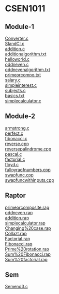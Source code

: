 # CSEN1011

## Module-1
[Converter.c](https://github.com/shivakumar477/CSEN1011/blob/d2db5d05163edc738b5a58ab610eb816462ddfa2/Converter.c)<br />
[SIandCI.c](https://github.com/shivakumar477/CSEN1011/blob/2148076884092d35bb00976dd014bca980f3ce60/SIandCI.c)<br />
[addition.c](https://github.com/shivakumar477/CSEN1011/blob/b663c1b62f8bdc96ae5b3d62966230c52e076f3b/addition.c)<br />
[additionalgorithm.txt](https://github.com/shivakumar477/CSEN1011/blob/b663c1b62f8bdc96ae5b3d62966230c52e076f3b/additionalgorithm.txt)<br />
[helloworld.c](https://github.com/shivakumar477/CSEN1011/blob/1654785acab7bfed08a06a5d24ccbb6951e70932/helloworld.c)<br />
[oddneven.c](https://github.com/shivakumar477/CSEN1011/blob/1654785acab7bfed08a06a5d24ccbb6951e70932/oddneven.c)<br />
[oddnevenalgorithm.txt](https://github.com/shivakumar477/CSEN1011/blob/2f6eb69a5b2a73893a8193809b0868755cad4040/oddnevenalgorithm.txt)<br />
[primeorcompo.txt](https://github.com/shivakumar477/CSEN1011/blob/2f6eb69a5b2a73893a8193809b0868755cad4040/primeorcompo.txt)<br />
[salary.c](https://github.com/shivakumar477/CSEN1011/blob/d8853109ffecdcb6290b7bd4f470ebd93c3af7ce/salary.c)<br />
[simpleinterest.c](https://github.com/shivakumar477/CSEN1011/blob/696dd3c88a29b0d15191ca4f69c75953c2cb3a20/simpleinterest.c)<br />
[subjects.c](https://github.com/shivakumar477/CSEN1011/blob/2c5257a21ece4c4745d48bc119e693f6bb214246/subjects.c)<br />
[basics.txt](https://github.com/shivakumar477/CSEN1011/blob/eb75b4fa18b0c1d7c104d51ea650c821cd50173e/basics.txt)<br />
[simplecalculator.c](https://github.com/shivakumar477/CSEN1011/blob/2005a364089762933358940137721b215f2bf0c5/simplecalculator.c)<br />
## Module-2
[armstrong.c](https://github.com/shivakumar477/CSEN1011/blob/b7ef79d74485f3af1751a04c16bb35213a833ead/armstrong.c)<br />
[perfect.c](https://github.com/shivakumar477/CSEN1011/blob/ac94677bf219905062b75db7ea88e993b6dfe65b/perfect.c)<br />
[fibonacci.c](https://github.com/shivakumar477/CSEN1011/blob/8097509c3b288b6eb14cb69b987bf887c94c8314/fibonacci.c)<br />
[reverse.cpp](https://github.com/shivakumar477/CSEN1011/blob/cb82bfe8118c1a09ead16d05f5f3b539159105d9/reverse.cpp)<br />
[reversepalindrome.cpp](https://github.com/shivakumar477/CSEN1011/blob/3a82a3afa63aa3dc26eb294b67b86b4d3f120e29/reversepalindrome.cpp)<br />
[pascal.c](https://github.com/shivakumar477/CSEN1011/blob/607d56090749f9c4c3b1cc9a3ed499c6a3874272/pascal.c)<br />
[factorial.c](https://github.com/shivakumar477/CSEN1011/blob/d33594d47d514ff38500e52443cb39b487b21460/factorial.c)<br />
[floyd.c](https://github.com/shivakumar477/CSEN1011/blob/71153f03aae5b21ec278da3e8a9d86dd122ef348/floyd.c)<br />
[fullpyraofnumbers.cpp](https://github.com/shivakumar477/CSEN1011/blob/058e6f885613f660d1dedc6cb6dccc486eb02c11/fullpyraofnumbers.cpp)<br/>
[swapfunc.cpp](https://github.com/shivakumar477/CSEN1011/blob/5af23c2225a6abbbf76b121e41a30be71bfd2c53/swapfunc.cpp)<br/>
[swapfuncwithinputs.cpp](https://github.com/shivakumar477/CSEN1011/blob/6c79b150644ec23655070a06e74c7c2325ad9244/swapfuncwithinputs.cpp)<br/>
## Raptor
[primeorcomposite.rap](https://github.com/shivakumar477/CSEN1011/blob/2f6eb69a5b2a73893a8193809b0868755cad4040/primeorcomposite.rap)<br />
[oddneven.rap](https://github.com/shivakumar477/CSEN1011/blob/1654785acab7bfed08a06a5d24ccbb6951e70932/oddneven.rap)<br />
[addition.rap](https://github.com/shivakumar477/CSEN1011/blob/b663c1b62f8bdc96ae5b3d62966230c52e076f3b/addition.rap)<br />
[simplecalculator.rap](https://github.com/shivakumar477/CSEN1011/blob/2dd0761bf6f8fa3b254112f4cd151c8ed0dc3e53/simplecalculator.rap)<br/>
[Changing%20case.rap](https://github.com/shivakumar477/CSEN1011/blob/1280936b394584478910be7de763e15b88bb047d/Changing%20case.rap)<br />
[Collazt.rap](https://github.com/shivakumar477/CSEN1011/blob/c25258b63f1a8ba1c30ce02a855ddd599465e7f1/Collazt.rap)<br />
[Factorial.rap](https://github.com/shivakumar477/CSEN1011/blob/c25258b63f1a8ba1c30ce02a855ddd599465e7f1/Factorial.rap)<br />
[Fibonacci.rap](https://github.com/shivakumar477/CSEN1011/blob/c25258b63f1a8ba1c30ce02a855ddd599465e7f1/Fibonacci.rap)<br />
[Prime%20rotation.rap](https://github.com/shivakumar477/CSEN1011/blob/c25258b63f1a8ba1c30ce02a855ddd599465e7f1/Prime%20rotation.rap)<br />
[Sum%20Fibonacci.rap](https://github.com/shivakumar477/CSEN1011/blob/c25258b63f1a8ba1c30ce02a855ddd599465e7f1/Sum%20Fibonacci.rap)<br />
[Sum%20factorial.rap](https://github.com/shivakumar477/CSEN1011/blob/c25258b63f1a8ba1c30ce02a855ddd599465e7f1/Sum%20factorial.rap)<br />
## Sem
[Semend3.c](https://github.com/shivakumar477/CSEN1011/blob/82e8581ee352ccddc373be0b741557e3646f19bf/Semend3.c)<br />
